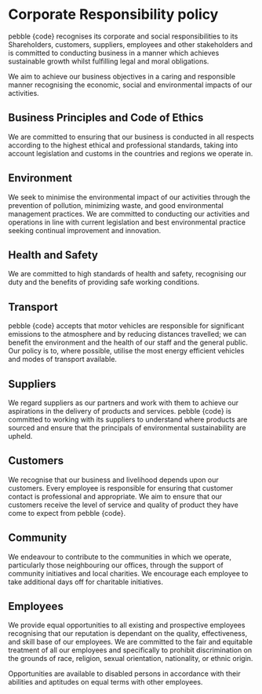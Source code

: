 # Corporate Responsibility policy 

pebble {code} recognises its corporate and social responsibilities to its Shareholders, customers, suppliers, employees and other stakeholders and is committed to conducting business in a manner which achieves sustainable growth whilst fulfilling legal and moral obligations.

We aim to achieve our business objectives in a caring and responsible manner recognising the economic, social and environmental impacts of our activities.

## Business Principles and Code of Ethics

We are committed to ensuring that our business is conducted in all respects according to the highest ethical and professional standards, taking into account legislation and customs in the countries and regions we operate in.

## Environment

We seek to minimise the environmental impact of our activities through the prevention of pollution, minimizing waste, and good environmental management practices. We are committed to conducting our activities and operations in line with current legislation and best environmental practice seeking continual improvement and innovation.

## Health and Safety

We are committed to high standards of health and safety, recognising our duty and the benefits of providing safe working conditions.

## Transport

pebble {code} accepts that motor vehicles are responsible for significant emissions to the atmosphere and by reducing distances travelled; we can benefit the environment and the health of our staff and the general public. Our policy is to, where possible, utilise the most energy efficient vehicles and modes of transport available.

## Suppliers

We regard suppliers as our partners and work with them to achieve our aspirations in the delivery of products and services. pebble {code} is committed to working with its suppliers to understand where products are sourced and ensure that the principals of environmental sustainability are upheld. 

## Customers

We recognise that our business and livelihood depends upon our customers. Every employee is responsible for ensuring that customer contact is professional and appropriate. We aim to ensure that our customers receive the level of service and quality of product they have come to expect from pebble {code}.

## Community

We endeavour to contribute to the communities in which we operate, particularly those neighbouring our offices, through the support of community initiatives and local charities. We encourage each employee to take additional days off for charitable initiatives.

## Employees

We provide equal opportunities to all existing and prospective employees recognising that our reputation is dependant on the quality, effectiveness, and skill base of our employees. We are committed to the fair and equitable treatment of all our employees and specifically to prohibit discrimination on the grounds of race, religion, sexual orientation, nationality, or ethnic origin.

Opportunities are available to disabled persons in accordance with their abilities and aptitudes on equal terms with other employees.
